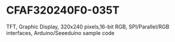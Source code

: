 # CFAF320240F0-035T
TFT, Graphic Display, 320x240 pixels,16-bit RGB, SPI/Parallel/RGB interfaces, Arduino/Seeeduino sample code
